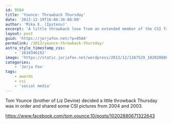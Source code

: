 ```yaml
---
id: 9584
title: 'Younce: Throwback Thursday'
date: '2013-12-19T16:06:36-08:00'
author: 'Mika E. (Ipstenu)'
excerpt: 'A little throwback love from an extended member of the CSI family.'
layout: post
guid: 'https://jorjafox.net/?p=9584'
permalink: /2013/younce-throwback-thursday/
astra_style_timestamp_css:
    - '1634346162'
image: 'https://static.jorjafox.net/wordpress/2013/12/1167529_10202880663922458_176883190_o.jpg'
categories:
    - 'Jorja Fox'
tags:
    - awards
    - csi
    - 'social media'
---
```


Tom Younce (brother of Liz Devine) decided a little throwback Thursday was in order and shared some CSI pictures from 2004 and 2003.

https://www.facebook.com/tom.younce.10/posts/10202880671322643